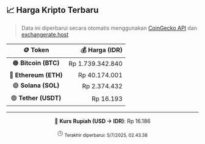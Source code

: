 

<!-- HARGA_KRIPTO -->
## 📈 Harga Kripto Terbaru

> Data ini diperbarui secara otomatis menggunakan [CoinGecko API](https://www.coingecko.com/) dan [exchangerate.host](https://exchangerate.host/)

<div align="center">

| 🪙 Token | 💰 Harga (IDR) |
|:------:|---------------:|
| 🟠 **Bitcoin (BTC)**   | Rp 1.739.342.840 |
| 🔵 **Ethereum (ETH)**  | Rp 40.174.001 |
| 🟣 **Solana (SOL)**    | Rp 2.374.432 |
| 🟢 **Tether (USDT)**   | Rp 16.193 |

---

💱 **Kurs Rupiah (USD → IDR)**: Rp 16.186

🕒 <sub>Terakhir diperbarui: 5/7/2025, 02.43.38</sub>

</div>
<!-- /HARGA_KRIPTO -->